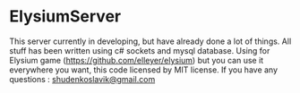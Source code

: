 # ElysiumServer
This server currently in developing, but have already done a lot of things. All stuff has been written using c# sockets and mysql database. Using for Elysium game (https://github.com/elleyer/elysium) but you can use it everywhere you want, this code licensed by MIT license. If you have any questions : shudenkoslavik@gmail.com
